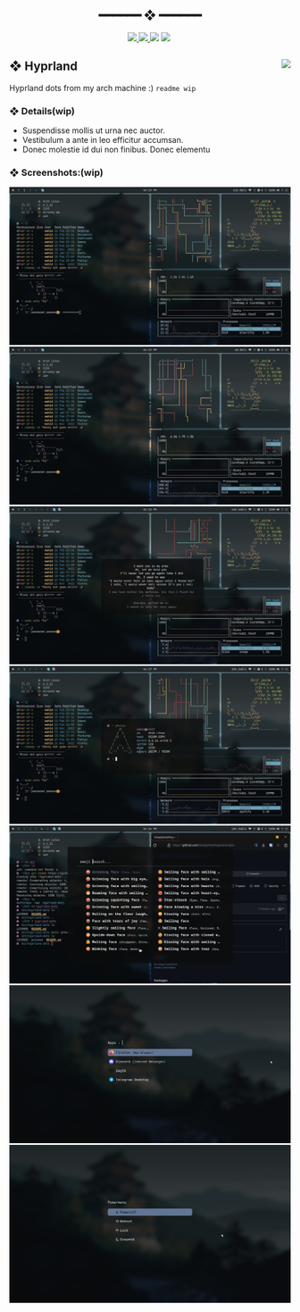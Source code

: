 <h2 align="center"> ━━━━━━  ❖  ━━━━━━ </h2>
<!-- BADGES -->
<div align="center">
   <p></p>
   <a href="#">
      <img src="https://img.shields.io/github/stars/simplyvoid/hyprland-dots?color=%23ac4142&labelColor=%23151515&style=for-the-badge">
   </a>
   <a href="https://github.com/WahidIslamLinad/startpage/network/members/">
      <img src="https://img.shields.io/github/forks/simplyvoid/hyprland-dots?color=%236a9fb5&labelColor=%23151515&style=for-the-badge">
   </a>
   <img src="https://img.shields.io/github/repo-size/simplyvoid/hyprland-dots?color=%23d0d0d0&labelColor=%23151515&style=for-the-badge">
   <!--<a href="https://discord.gg/2RfJb3CVfb">
      <img src="https://img.shields.io/discord/723849691552284772?color=cb92f2&labelColor=151515&style=for-the-badge"/>
   </a> -->
	<img src="https://badges.strrl.dev/visits/simplyvoid/hyprland-dots?style=for-the-badge&color=aa759f&logoColor=white&labelColor=151515"/>

  <img alt="" src="https://badges.pufler.dev/updated/simplyvoid/hyprland-dots?style=for-the-badge&color=90a959&logoColor=white&labelColor=151515"/>
  <br>
</div>

<p/>

<h2></h2>

## ❖ Hyprland <img align="right" src="https://img.shields.io/tokei/lines/github/simplyvoid/hyprland-dots?style=for-the-badge&color=90a959&logoColor=white&labelColor=151515"/>

Hyprland dots from my arch machine :)
`readme wip`

### ❖ Details(wip)
- Suspendisse mollis ut urna nec auctor.
- Vestibulum a ante in leo efficitur accumsan.
- Donec molestie id dui non finibus. Donec elementu

### ❖ Screenshots:(wip)

![img](preview/1.jpeg)
![img](preview/2.jpeg)
![img](preview/3.jpeg)
![img](preview/4.jpeg)
![img](preview/5.jpeg)
![img](preview/6.jpeg)
![img](preview/7.jpeg)

